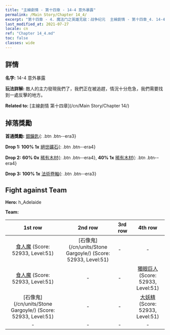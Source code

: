 ```yaml
---
title: "主線劇情 - 第十四章 - 14-4 意外暴露"
permalink: /Main Story/Chapter 14_4/
excerpt: "第十四章 - 4. 魔法门之英雄无敌：战争纪元  主線劇情 - 第十四章_4. 14-4 意外暴露"
last_modified_at: 2021-07-27
locale: cn
ref: "Chapter 14_4.md"
toc: false
classes: wide
---
```


## 詳情

 **名字:** 14-4 意外暴露

 **玩法詳解:** 敵人的主力發現我們了，我們正在被追趕，情況十分危急，我們需要找到一處反擊的地方。

 **Related to:** [主線劇情 第十四章](/cn/Main Story/Chapter 14/)

## 掉落獎勵

 **首通獎勵:** [銀鑰匙](/cn/Items/con_693/){: .btn .btn--era3}

 **Drop 1:** **100% 1x** [絕世礦石](/cn/Items/mat_47/){: .btn .btn--era4}

 **Drop 2:** **60% 0x** [稀有木材](/cn/Items/mat_41/){: .btn .btn--era4}, **40% 1x** [稀有木材](/cn/Items/mat_41/){: .btn .btn--era4}

 **Drop 3:** **100% 1x** [法術卷軸](/cn/Items/con_694/){: .btn .btn--era3}


## Fight against Team
 **Hero:** h_Adelaide

 **Team:**


  | 1st row | 2nd row | 3rd row | 4th row |
  |:----:|:----:|:----|:----:|
  | [食人魔](/cn/units/Ogre/) (Score: 52933, Level:51)  | [石像鬼](/cn/units/Stone Gargoyle/) (Score: 52933, Level:51)  | - | - |
  | [食人魔](/cn/units/Ogre/) (Score: 52933, Level:51)  | - | - | [獨眼巨人](/cn/units/Cyclops/) (Score: 52933, Level:51)  |
  | [石像鬼](/cn/units/Stone Gargoyle/) (Score: 52933, Level:51)  | - | - | [大妖精](/cn/units/Gremlin/) (Score: 52933, Level:51)  |
  | - | - | - | - |


